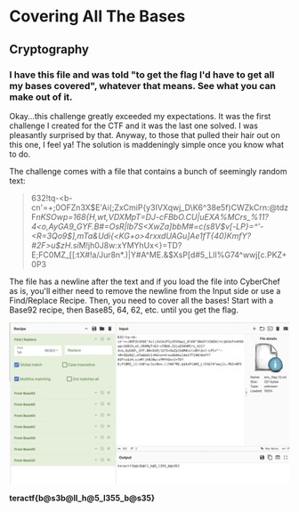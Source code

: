 # Covering All The Bases

## Cryptography

### I have this file and was told "to get the flag I'd have to get all my bases covered", whatever that means.  See what you can make out of it.

Okay...this challenge greatly exceeded my expectations.  It was the first challenge I created for the CTF and it was the last one solved.  I was pleasantly surprised by that.  Anyway, to those that pulled their hair out on this one, I feel ya!  The solution is maddeningly simple once you know what to do.

The challenge comes with a file that contains a bunch of seemingly random text:

> 632!tq-<b-cn'=+;0OFZn3X$E'Ai(;ZxCmiP{y3IVXqwj_D\K6^38e5f)CWZkCrn:@tdzF*nKSOwp=168{H,wt,VDXMpT=DJ-cFBbO.CU|uEXA%MCrs_%11?4<o,AyGA9\_GYF.B#=OsR|lb7S<XwZa]bbM#=c(s8V\$v[-LP}=^'-<R=3Qo9$],mTa&Udi{<KG+o>4rxxdUAGu]Ae1fT{40)KmfY?#2F>u$zH.si*M!jh0J8w:xYMYhUx<}=TD?E;FC0MZ_[[:tX#!a/Jur8n*.)|Y#A^ME.&$XsP[d#5_LlI%G74^wwj[c.PKZ+0P3

The file has a newline after the text and if you load the file into CyberChef as is, you'll either need to remove the newline from the Input side or use a Find/Replace Recipe. Then, you need to cover all the bases!  Start with a Base92 recipe, then Base85, 64, 62, etc. until you get the flag.

![recipe](./recipe.png)


**teractf{b@s3b@ll_h@5_l355_b@s35}**
